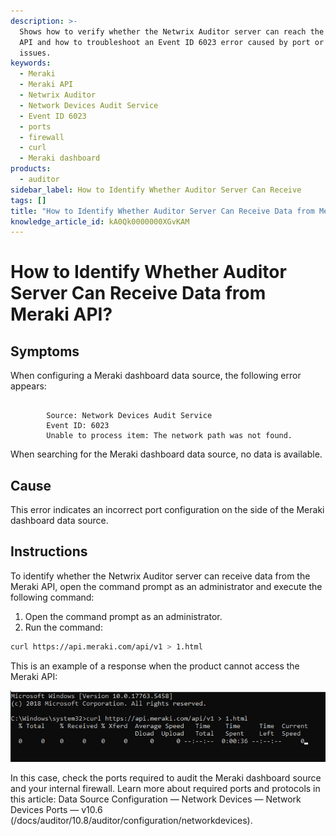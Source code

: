 ```yaml
---
description: >-
  Shows how to verify whether the Netwrix Auditor server can reach the Meraki
  API and how to troubleshoot an Event ID 6023 error caused by port or firewall
  issues.
keywords:
  - Meraki
  - Meraki API
  - Netwrix Auditor
  - Network Devices Audit Service
  - Event ID 6023
  - ports
  - firewall
  - curl
  - Meraki dashboard
products:
  - auditor
sidebar_label: How to Identify Whether Auditor Server Can Receive
tags: []
title: "How to Identify Whether Auditor Server Can Receive Data from Meraki API?"
knowledge_article_id: kA0Qk0000000XGvKAM
---
```


# How to Identify Whether Auditor Server Can Receive Data from Meraki API?

## Symptoms

When configuring a Meraki dashboard data source, the following error appears:

```
 
        Source: Network Devices Audit Service
        Event ID: 6023
        Unable to process item: The network path was not found. 
```

When searching for the Meraki dashboard data source, no data is available.

## Cause

This error indicates an incorrect port configuration on the side of the Meraki dashboard data source.

## Instructions

To identify whether the Netwrix Auditor server can receive data from the Meraki API, open the command prompt as an administrator and execute the following command:

1. Open the command prompt as an administrator.
2. Run the command:

```bash
curl https://api.meraki.com/api/v1 > 1.html
```

This is an example of a response when the product cannot access the Meraki API:

![User-added image](images/ka0Qk0000002jaX_0EMQk0000045bUT.png)

In this case, check the ports required to audit the Meraki dashboard source and your internal firewall. Learn more about required ports and protocols in this article: Data Source Configuration — Network Devices — Network Devices Ports — v10.6 (/docs/auditor/10.8/auditor/configuration/networkdevices).
